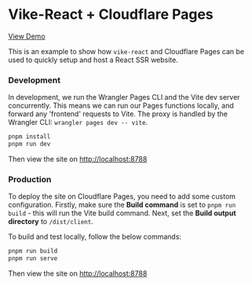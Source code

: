 # Vike-React + Cloudflare Pages

[View Demo](https://vike-react-cf-pages.pages.dev)

This is an example to show how `vike-react` and Cloudflare Pages can be used to quickly setup and host a React SSR website.


### Development

In development, we run the Wrangler Pages CLI and the Vite dev server concurrently. This means we can run our Pages functions locally, and forward any 'frontend' requests to Vite. The proxy is handled by the Wrangler CLI: `wrangler pages dev -- vite`.

```sh
pnpm install
pnpm run dev
```

Then view the site on [http://localhost:8788](http://localhost:8788)

### Production

To deploy the site on Cloudflare Pages, you need to add some custom configuration. Firstly, make sure the **Build command** is set to `pnpm run build` - this will run the Vite build command. Next, set the **Build output directory** to `/dist/client`.

To build and test locally, follow the below commands:

```sh
pnpm run build
pnpm run serve
```

Then view the site on [http://localhost:8788](http://localhost:8788)

